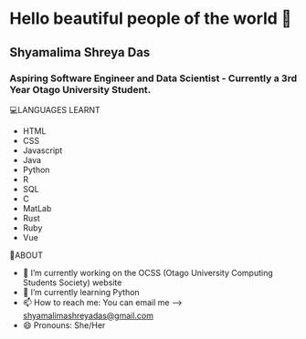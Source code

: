 # Hello beautiful people of the world 👋

## Shyamalima Shreya Das
### Aspiring Software Engineer and Data Scientist - Currently a 3rd Year Otago University Student. 

💻LANGUAGES LEARNT
- HTML
- CSS
- Javascript
- Java
- Python
- R
- SQL
- C
- MatLab
- Rust
- Ruby
- Vue

👧ABOUT
- 🔭 I’m currently working on the OCSS (Otago University Computing Students Society) website
- 🌱 I’m currently learning Python
- 📫 How to reach me: You can email me --> shyamalimashreyadas@gmail.com
- 😄 Pronouns: She/Her
